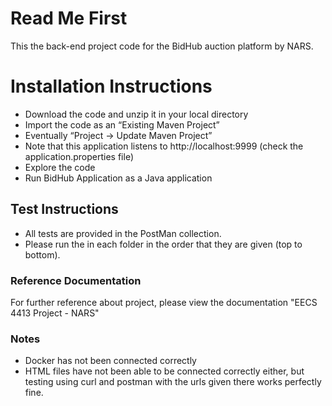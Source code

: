 # Read Me First
This the back-end project code for the BidHub auction platform by NARS.

# Installation Instructions

* Download the code and unzip it in your local directory
* Import the code as an “Existing Maven Project”
* Eventually “Project -> Update Maven Project”
* Note that this application listens to http://localhost:9999 (check the application.properties file)
* Explore the code
* Run BidHub Application as a Java application

## Test Instructions

* All tests are provided in the PostMan collection.
* Please run the in each folder in the order that they are given (top to bottom).

### Reference Documentation
For further reference about project, please view the documentation "EECS 4413 Project - NARS"

### Notes
* Docker has not been connected correctly
* HTML files have not been able to be connected correctly either, but testing using curl and postman with the urls given there works perfectly fine. 